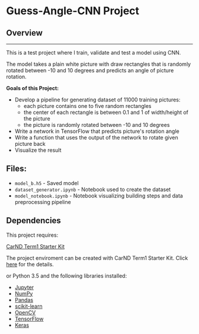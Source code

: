# Guess-Angle-CNN Project

## Overview
---
This is a test project where I train, validate and test a model using CNN. 

The model takes a plain white picture with draw rectangles that is randomly rotated between -10 and 10 degrees and predicts an angle of picture rotation.

**Goals of this Project:**

* Develop a pipeline for generating dataset of 11000 training pictures:
  * each picture contains one to five random rectangles
  * the center of each rectangle is between 0.1 and 1 of width/height of the picture
  * the picture is randomly rotated between -10 and 10 degrees
* Write a network in TensorFlow that predicts picture's rotation angle
* Write a function that uses the output of the network to rotate given picture back
* Visualize the result

## Files:
* `model_b.h5` - Saved model
* `dataset_generator.ipynb` - Notebook used to create the dataset
* `model_notebook.ipynb` - Notebook visualizing building steps and data preprocessing pipeline

## Dependencies
This project requires:

[CarND Term1 Starter Kit](https://github.com/udacity/CarND-Term1-Starter-Kit)

The project enviroment can be created with CarND Term1 Starter Kit. Click [here](https://github.com/udacity/CarND-Term1-Starter-Kit/blob/master/README.md) for the details.

or Python 3.5 and the following libraries installed:

* [Jupyter](http://jupyter.org/)
* [NumPy](http://www.numpy.org/)
* [Pandas](http://pandas.pydata.org/)
* [scikit-learn](http://scikit-learn.org/)
* [OpenCV](http://opencv.org/)
* [TensorFlow](http://tensorflow.org)
* [Keras](https://keras.io/)
